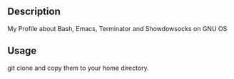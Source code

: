 ## Description
My Profile about Bash, Emacs, Terminator and Showdowsocks on GNU OS

## Usage
git clone and copy them to your home directory. 
